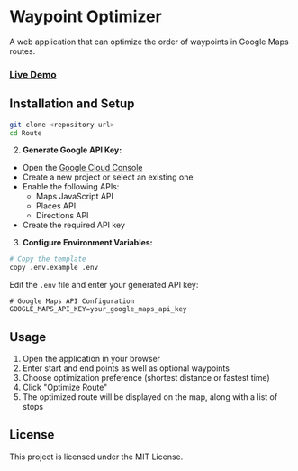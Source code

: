 # Waypoint Optimizer

A web application that can optimize the order of waypoints in Google Maps routes.

###  [Live Demo](https://rennecke.org/Zwischenstopp)

## Installation and Setup

```bash
git clone <repository-url>
cd Route
```

2. **Generate Google API Key:**
 - Open the [Google Cloud Console](https://console.cloud.google.com)
 - Create a new project or select an existing one
 - Enable the following APIs:
   - Maps JavaScript API
   - Places API
   - Directions API
 - Create the required API key

3. **Configure Environment Variables:**
```bash
# Copy the template
copy .env.example .env
```
Edit the `.env` file and enter your generated API key:
```env
# Google Maps API Configuration
GOOGLE_MAPS_API_KEY=your_google_maps_api_key
```


## Usage

1. Open the application in your browser
2. Enter start and end points as well as optional waypoints
3. Choose optimization preference (shortest distance or fastest time)
4. Click "Optimize Route"
5. The optimized route will be displayed on the map, along with a list of stops

## License

This project is licensed under the MIT License.
